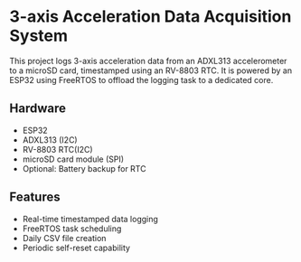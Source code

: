 # 3-axis Acceleration Data Acquisition System

This project logs 3-axis acceleration data from an ADXL313 accelerometer to a microSD card, timestamped using an RV-8803 RTC. It is powered by an ESP32 using FreeRTOS to offload the logging task to a dedicated core.

## Hardware
- ESP32
- ADXL313 (I2C)
- RV-8803 RTC(I2C)
- microSD card module (SPI)
- Optional: Battery backup for RTC

## Features
- Real-time timestamped data logging
- FreeRTOS task scheduling
- Daily CSV file creation
- Periodic self-reset capability

